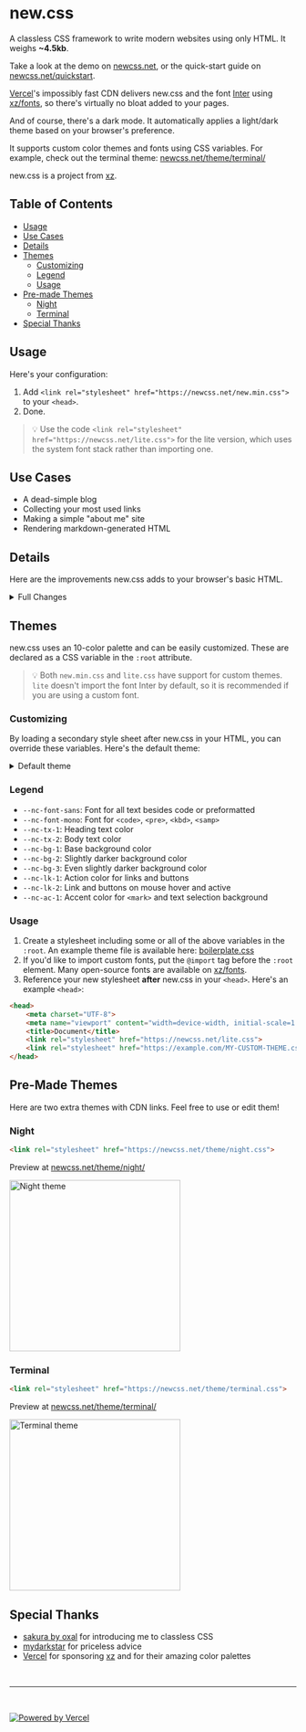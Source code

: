 # new.css

A classless CSS framework to write modern websites using only HTML. It weighs **~4.5kb**.

Take a look at the demo on [newcss.net](https://newcss.net/), or the quick-start guide on [newcss.net/quickstart](https://newcss.net/quickstart/).

[Vercel](https://vercel.com?utm_source=xz&amp;utm_campaign=new.css)'s impossibly fast CDN delivers new.css and the font [Inter](https://rsms.me/inter) using [xz/fonts](https://github.com/xz/fonts), so there's virtually no bloat added to your pages.

And of course, there's a dark mode. It automatically applies a light/dark theme based on your browser's preference.

It supports custom color themes and fonts using CSS variables. For example, check out the terminal theme: [newcss.net/theme/terminal/](https://newcss.net/theme/terminal/)

new.css is a project from [xz](https://xz.style).

## Table of Contents
- [Usage](#usage)
- [Use Cases](#use-cases)
- [Details](#details)
- [Themes](#themes)
    - [Customizing](#customizing)
    - [Legend](#legend)
    - [Usage](#usage)
- [Pre-made Themes](#pre-made-themes)
    - [Night](#night)
    - [Terminal](#terminal)
- [Special Thanks](#special-thanks)


## Usage

Here's your configuration:

1. Add `<link rel="stylesheet" href="https://newcss.net/new.min.css">` to your `<head>`.
2. Done.

> 💡 Use the code `<link rel="stylesheet" href="https://newcss.net/lite.css">` for the lite version, which uses the system font stack rather than importing one.

## Use Cases
- A dead-simple blog
- Collecting your most used links
- Making a simple "about me" site
- Rendering markdown-generated HTML

## Details
Here are the improvements new.css adds to your browser's basic HTML.

<details>
<summary>Full Changes</summary>

- **Global**
    - Slightly increase all text sizes
    - Use a less harsh color scheme
    - Use the Inter font, and if not possible, the system font
    - Redefine all margins to more sensible defaults
- `body`
    - Set a reasonable max width
    - Centered the body element, keeping left-alignment
- `abbr`
    - Question mark cursor on hover
- `blockquote`
    - Improved margins
    - Added background color
- `button`
    - Appears uniformly across browsers
    - Looks like a real button
- `code`
    - Added background color
    - Added outline stroke
- `details`
    - Looks more button-like with background color and link cursor on hover
- `h1`–`h6`
    - Uniform margins and padding
    - Tweaked font size
- `h1-h3`
    - Added thin bottom border line
- `hr`
    - Changed to single 1px line
- `kbd`
    - Looks like a real keyboard key
- `mark`
    - Added padding
    - Color follows theme
- `nav`
    - Added between-element margins
- `samp`
    - Ambiguous element, merged with `code`
- `table`
    - Basic styling to make cells more discernable
        - Border stroke across all cells
        - Alternating row background color
</details>

## Themes
new.css uses an 10-color palette and can be easily customized. These are declared as a CSS variable in the `:root` attribute.

> 💡 Both `new.min.css` and `lite.css` have support for custom themes. `lite` doesn't import the font Inter by default, so it is recommended if you are using a custom font.

### Customizing

By loading a secondary style sheet after new.css in your HTML, you can override these variables. Here's the default theme:

<details>
<summary>Default theme</summary>

```css
@import url('https://fonts.xz.style/serve/inter.css');

:root {
	--nc-font-sans: 'Inter', -apple-system, BlinkMacSystemFont, 'Segoe UI', Roboto, Oxygen, Ubuntu, Cantarell, 'Open Sans', 'Helvetica Neue', sans-serif, "Apple Color Emoji", "Segoe UI Emoji", "Segoe UI Symbol";
	--nc-font-mono: 'Courier New', Courier, 'Ubuntu Mono', 'Liberation Mono', monospace;
	--nc-tx-1: #000000;
	--nc-tx-2: #1A1A1A;
	--nc-bg-1: #FFFFFF;
	--nc-bg-2: #F6F8FA;
	--nc-bg-3: #E5E7EB;
	--nc-lk-1: #0070F3;
	--nc-lk-2: #0366D6;
	--nc-lk-tx: #FFFFFF;
	--nc-ac-1: #79FFE1;
    --nc-ac-tx: #0C4047;
}
```
</details>

### Legend

- `--nc-font-sans`: Font for all text besides code or preformatted
- `--nc-font-mono`: Font for `<code>`, `<pre>`, `<kbd>`, `<samp>`
- `--nc-tx-1`: Heading text color
- `--nc-tx-2`: Body text color
- `--nc-bg-1`: Base background color
- `--nc-bg-2`: Slightly darker background color
- `--nc-bg-3`: Even slightly darker background color
- `--nc-lk-1`: Action color for links and buttons
- `--nc-lk-2`: Link and buttons on mouse hover and active
- `--nc-ac-1`: Accent color for `<mark>` and text selection background

### Usage
1. Create a stylesheet including some or all of the above variables in the `:root`. An example theme file is available here: [boilerplate.css](https://newcss.net/theme/boilerplate.css)
2. If you'd like to import custom fonts, put the `@import` tag before the `:root` element. Many open-source fonts are available on [xz/fonts](https://github.com/xz/fonts).
3. Reference your new stylesheet **after** new.css in your `<head>`. Here's an example `<head>`:
```html
<head>
    <meta charset="UTF-8">
    <meta name="viewport" content="width=device-width, initial-scale=1.0">
    <title>Document</title>
    <link rel="stylesheet" href="https://newcss.net/lite.css">
    <link rel="stylesheet" href="https://example.com/MY-CUSTOM-THEME.css">
</head>
```

## Pre-Made Themes
Here are two extra themes with CDN links. Feel free to use or edit them!

### Night
```html
<link rel="stylesheet" href="https://newcss.net/theme/night.css">
```

Preview at [newcss.net/theme/night/](https://newcss.net/theme/night/)

<img src="https://newcss.net/_assets/night.png" alt="Night theme" width="300px">

### Terminal
```html
<link rel="stylesheet" href="https://newcss.net/theme/terminal.css">
```

Preview at [newcss.net/theme/terminal/](https://newcss.net/theme/terminal/)

<img src="https://newcss.net/_assets/terminal.png" alt="Terminal theme" width="300px">

## Special Thanks
- [sakura by oxal](https://github.com/oxalorg/sakura) for introducing me to classless CSS
- [mydarkstar](https://mydarkstar.net/) for priceless advice
- [Vercel](https://vercel.com/?utm_source=xz&utm_campaign=new.css) for sponsoring [xz](https://xz.style) and for their amazing color palettes

<br>
<hr>
<br>

<a href="https://vercel.com?utm_source=xz&amp;utm_campaign=new.css" target="_blank"><img src="https://vercel-badges.now.sh/powered-by-vercel.svg" alt="Powered by Vercel"></a>
